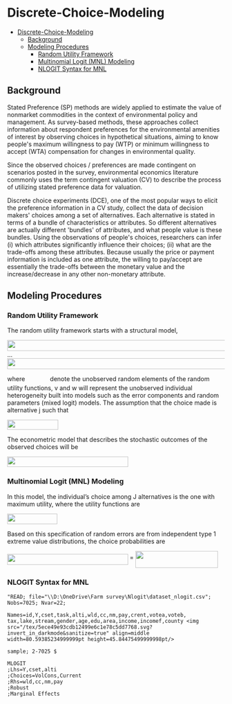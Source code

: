 # Discrete-Choice-Modeling

- [Discrete-Choice-Modeling](#discrete-choice-modeling)
  * [Background](#background)
  * [Modeling Procedures](#modeling-procedures)
    + [Random Utility Framework](#random-utility-framework)
    + [Multinomial Logit (MNL) Modeling](#multinomial-logit--mnl--modeling)
    + [NLOGIT Syntax for MNL](#nlogit-syntax-for-mnl)

## Background
Stated Preference (SP) methods are widely applied to estimate the value of nonmarket commodities in the context of environmental policy and management. As survey-based methods, these approaches collect information about respondent preferences for the environmental amenities of interest by observing choices in hypothetical situations, aiming to know people's maximum willingness to pay (WTP) or minimum willingness to accept (WTA) compensation for changes in environmental quality.

Since the observed choices / preferences are made contingent on scenarios posted in the survey, environmental economics literature commonly uses the term contingent valuation (CV) to describe the process of utilizing stated preference data for valuation.

Discrete choice experiments (DCE), one of the most popular ways to elicit the preference information in a CV study, collect the data of decision makers' choices among a set of alternatives. Each alternative is stated in terms of a bundle of characteristics or attributes. So different alternatives are actually different 'bundles' of attributes, and what people value is these bundles. Using the observations of people's choices, researchers can infer (i) which attributes significantly influence their choices; (ii) what are the trade-offs among these attributes. Because usually the price or payment information is included as one attribute, the willing to pay/accept are essentially the trade-offs between the monetary value and the increase/decrease in any other non-monetary attribute.

## Modeling Procedures

### Random Utility Framework

The random utility framework starts with a structural model,

<img src="/tex/41266d926499e17ff3983d52197bcb4b.svg?invert_in_darkmode&sanitize=true" align=middle width=559.56582pt height=24.65753399999998pt/>
...
<img src="/tex/6a9400390e4cb72478a8436028557c5d.svg?invert_in_darkmode&sanitize=true" align=middle width=566.3053803pt height=24.65753399999998pt/>

where <img src="/tex/1a63ddc8c230194789f70b38525c6d42.svg?invert_in_darkmode&sanitize=true" align=middle width=50.08225694999998pt height=14.15524440000002pt/> denote the unobserved random elements of the random utility functions, v and w will represent the unobserved individual heterogeneity built into models such as the error components and random parameters (mixed logit) models. The assumption that the choice made is alternative j such that

<img src="/tex/443110a63a72643aa4c917e03c7d9c85.svg?invert_in_darkmode&sanitize=true" align=middle width=118.02515174999999pt height=22.831056599999986pt/>

The econometric model that describes the stochastic outcomes of the observed choices will be

<img src="/tex/818b2fdc3323fd488665d7adf218a8f3.svg?invert_in_darkmode&sanitize=true" align=middle width=279.8032248pt height=24.65753399999998pt/>

### Multinomial Logit (MNL) Modeling

In this model, the individual’s choice among J alternatives is the one with maximum utility, where the utility functions are

<img src="/tex/776db559eafbf5cfb50abf950f2b23cc.svg?invert_in_darkmode&sanitize=true" align=middle width=116.17385504999999pt height=24.7161288pt/>

Based on this specification of random errors are from independent type 1 extreme value distributions, the choice probabilities are

<img src="/tex/818b2fdc3323fd488665d7adf218a8f3.svg?invert_in_darkmode&sanitize=true" align=middle width=279.8032248pt height=24.65753399999998pt/>
= <img src="/tex/6f4117ba7962d3edab16fce98ee75063.svg?invert_in_darkmode&sanitize=true" align=middle width=191.34422999999995pt height=39.017266199999995pt/>

### NLOGIT Syntax for MNL

```
"READ; file="\\D:\OneDrive\Farm survey\Nlogit\dataset_nlogit.csv"; Nobs=7025; Nvar=22;

Names=id,Y,cset,task,alti,wld,cc,nm,pay,crent,votea,voteb,
tax,lake,stream,gender,age,edu,area,income,incomef,county <img src="/tex/5ece49e93cdb12499e6c1e78c5dd7768.svg?invert_in_darkmode&sanitize=true" align=middle width=80.59385234999999pt height=45.84475499999998pt/>

sample; 2-7025 $

MLOGIT
;Lhs=Y,cset,alti
;Choices=VolCons,Current
;Rhs=wld,cc,nm,pay
;Robust
;Marginal Effects

```
